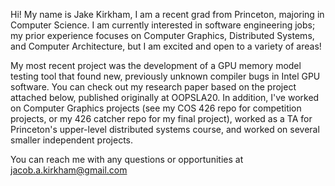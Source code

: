 Hi! My name is Jake Kirkham, I am a recent grad from Princeton, majoring in Computer Science. I am currently interested in software engineering jobs; my prior experience focuses on Computer Graphics, Distributed Systems, and Computer Architecture, but I am excited and open to a variety of areas!

My most recent project was the development of a GPU memory model testing tool that found new, previously unknown compiler bugs in Intel GPU software. You can check out my research paper based on the project attached below, published originally at OOPSLA20. In addition, I've worked on Computer Graphics projects (see my COS 426 repo for competition projects, or my 426 catcher repo for my final project), worked as a TA for Princeton's upper-level distributed systems course, and worked on several smaller independent projects.

You can reach me with any questions or opportunities at jacob.a.kirkham@gmail.com 

<!---
kirkhamj16/kirkhamj16 is a ✨ special ✨ repository because its `README.md` (this file) appears on your GitHub profile.
You can click the Preview link to take a look at your changes.
--->
